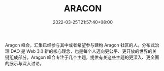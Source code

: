 ﻿---
weight: 
title: "ARACON"
description: "Aragon 峰会，汇集已经参与其中或者希望参与建构 Aragon 社区的人"
date: 2022-03-25T21:57:40+08:00
lastmod: 2022-03-25T16:45:40+08:00
draft: false
authors: ["Metabd"]
featuredImage: "aracon.jpg"
link: ""
tags: ["元宇宙社区","ARACON"]
categories: ["navigation"]
navigation: ["元宇宙社区"]
lightgallery: true
toc: true
pinned: false
recommend: false
recommend1: false
---
Aragon 峰会，汇集已经参与其中或者希望参与建构 Aragon 社区的人。分布式治理 DAO 是 Web 3.0 新的核心理念，也是每个人迈向更公平、更开放的世界的关键组成部分。Aragon 峰会专注于几个主题，提供有关这些主题的更深入、更全面的展示与深入讨论。
